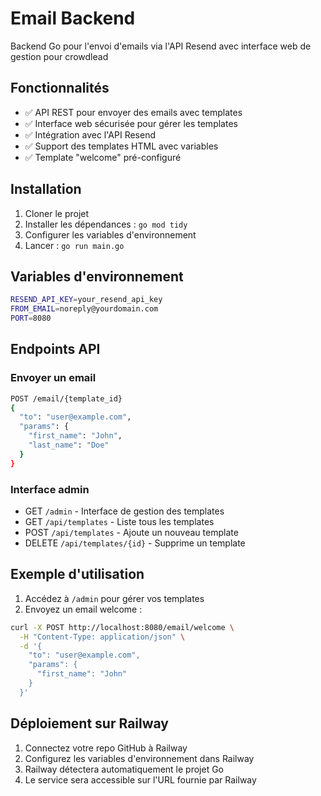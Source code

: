 # Email Backend

Backend Go pour l'envoi d'emails via l'API Resend avec interface web de gestion pour crowdlead

## Fonctionnalités

- ✅ API REST pour envoyer des emails avec templates
- ✅ Interface web sécurisée pour gérer les templates
- ✅ Intégration avec l'API Resend
- ✅ Support des templates HTML avec variables
- ✅ Template "welcome" pré-configuré

## Installation

1. Cloner le projet
2. Installer les dépendances : `go mod tidy`
3. Configurer les variables d'environnement
4. Lancer : `go run main.go`

## Variables d'environnement

```bash
RESEND_API_KEY=your_resend_api_key
FROM_EMAIL=noreply@yourdomain.com
PORT=8080
```

## Endpoints API

### Envoyer un email
```bash
POST /email/{template_id}
{
  "to": "user@example.com",
  "params": {
    "first_name": "John",
    "last_name": "Doe"
  }
}
```

### Interface admin
- GET `/admin` - Interface de gestion des templates
- GET `/api/templates` - Liste tous les templates
- POST `/api/templates` - Ajoute un nouveau template
- DELETE `/api/templates/{id}` - Supprime un template

## Exemple d'utilisation

1. Accédez à `/admin` pour gérer vos templates
2. Envoyez un email welcome :

```bash
curl -X POST http://localhost:8080/email/welcome \
  -H "Content-Type: application/json" \
  -d '{
    "to": "user@example.com",
    "params": {
      "first_name": "John"
    }
  }'
```

## Déploiement sur Railway

1. Connectez votre repo GitHub à Railway
2. Configurez les variables d'environnement dans Railway
3. Railway détectera automatiquement le projet Go
4. Le service sera accessible sur l'URL fournie par Railway